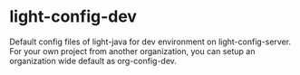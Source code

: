 # light-config-dev
Default config files of light-java for dev environment on light-config-server. For your own project from another
organization, you can setup an organization wide default as org-config-dev.
